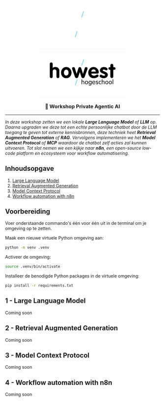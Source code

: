 <p align="center"><img align="center" width="280" src=".github/Howest-logo-wit.svg#gh-dark-mode-only"/></p>
<p align="center"><img align="center" width="280" src=".github/Howest-logo-zwart.svg#gh-light-mode-only"/></p>

<h3 align="center">🤖 Workshop Private Agentic AI</h3>

<hr>

_In deze workshop zetten we een lokale **Large Language Model** of **LLM** op. Daarna upgraden we deze tot een echte persoonlijke chatbot door de LLM toegang te geven tot externe kennisbronnen, deze techniek heet **Retrieval Augmented Generation** of **RAG**. Vervolgens implementeren we het **Model Context Protocol** of **MCP** waardoor de chatbot zelf acties zal kunnen uitvoeren. Tot slot nemen we een kijkje naar **n8n**, een open-source low-code platform en ecosysteem voor workflow automatisering._

## Inhoudsopgave

1. [Large Language Model](#1---large-language-model)
2. [Retrieval Augmented Generation](#2---retrieval-augmented-generation)
3. [Model Context Protocol](#3---model-context-protocol)
4. [Workflow automation with n8n](#4---workflow-automation-with-n8n)

## Voorbereiding

Voer onderstaande commando's één voor één uit in de terminal om je omgeving op te zetten.

Maak een nieuwe virtuele Python omgeving aan:

```sh
python -m venv .venv
```

Activeer de omgeving:

```sh
source .venv/bin/activate
```

Installeer de benodigde Python packages in de virtuele omgeving:

```sh
pip install -r requirements.txt
```

## 1 - Large Language Model

Coming soon

## 2 - Retrieval Augmented Generation

Coming soon

## 3 - Model Context Protocol

Coming soon

## 4 - Workflow automation with n8n

Coming soon
